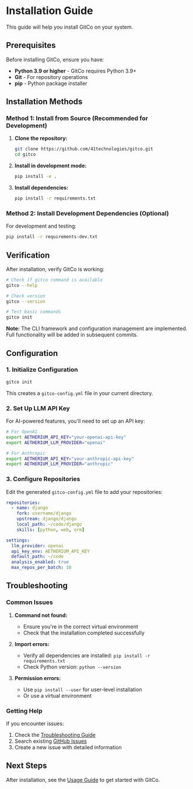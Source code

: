 # Installation Guide

This guide will help you install GitCo on your system.

## Prerequisites

Before installing GitCo, ensure you have:

- **Python 3.9 or higher** - GitCo requires Python 3.9+
- **Git** - For repository operations
- **pip** - Python package installer

## Installation Methods

### Method 1: Install from Source (Recommended for Development)

1. **Clone the repository:**
   ```bash
   git clone https://github.com/41technologies/gitco.git
   cd gitco
   ```

2. **Install in development mode:**
   ```bash
   pip install -e .
   ```

3. **Install dependencies:**
   ```bash
   pip install -r requirements.txt
   ```

### Method 2: Install Development Dependencies (Optional)

For development and testing:

```bash
pip install -r requirements-dev.txt
```

## Verification

After installation, verify GitCo is working:

```bash
# Check if gitco command is available
gitco --help

# Check version
gitco --version

# Test basic commands
gitco init
```

**Note:** The CLI framework and configuration management are implemented. Full functionality will be added in subsequent commits.

## Configuration

### 1. Initialize Configuration

```bash
gitco init
```

This creates a `gitco-config.yml` file in your current directory.

### 2. Set Up LLM API Key

For AI-powered features, you'll need to set up an API key:

```bash
# For OpenAI
export AETHERIUM_API_KEY="your-openai-api-key"
export AETHERIUM_LLM_PROVIDER="openai"

# For Anthropic
export AETHERIUM_API_KEY="your-anthropic-api-key"
export AETHERIUM_LLM_PROVIDER="anthropic"
```

### 3. Configure Repositories

Edit the generated `gitco-config.yml` file to add your repositories:

```yaml
repositories:
  - name: django
    fork: username/django
    upstream: django/django
    local_path: ~/code/django
    skills: [python, web, orm]

settings:
  llm_provider: openai
  api_key_env: AETHERIUM_API_KEY
  default_path: ~/code
  analysis_enabled: true
  max_repos_per_batch: 10
```

## Troubleshooting

### Common Issues

1. **Command not found:**
   - Ensure you're in the correct virtual environment
   - Check that the installation completed successfully

2. **Import errors:**
   - Verify all dependencies are installed: `pip install -r requirements.txt`
   - Check Python version: `python --version`

3. **Permission errors:**
   - Use `pip install --user` for user-level installation
   - Or use a virtual environment

### Getting Help

If you encounter issues:

1. Check the [Troubleshooting Guide](troubleshooting.md)
2. Search existing [GitHub Issues](https://github.com/41technologies/gitco/issues)
3. Create a new issue with detailed information

## Next Steps

After installation, see the [Usage Guide](usage.md) to get started with GitCo. 
